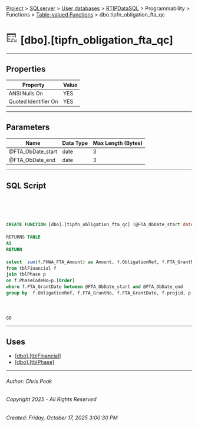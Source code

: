 #### 

[Project](../../../../../../index.md) > [SQLserver](../../../../../index.md) > [User databases](../../../../index.md) > [RTIPDataSQL](../../../index.md) > Programmability > Functions > [Table-valued Functions](Table-valued_Functions.md) > dbo.tipfn_obligation_fta_qc

# ![Table-valued Functions](../../../../../../Images/Function_Table32.png) [dbo].[tipfn_obligation_fta_qc]

---

## <a name="#properties"></a>Properties

| Property | Value |
|---|---|
| ANSI Nulls On | YES |
| Quoted Identifier On | YES |


---

## <a name="#parameters"></a>Parameters

| Name | Data Type | Max Length (Bytes) |
|---|---|---|
| @FTA_ObDate_start | date | 3 |
| @FTA_ObDate_end | date | 3 |


---

## <a name="#sqlscript"></a>SQL Script

```sql




CREATE FUNCTION [dbo].[tipfn_obligation_fta_qc] (@FTA_ObDate_start date, @FTA_ObDate_end date)

RETURNS TABLE 
AS
RETURN

select  sum(f.FHWA_FTA_Amount) as Amount, f.ObligationRef, f.FTA_GrantNo, f.FTA_GrantDate, f.projid, p.Phase
from tblFinancial f
join tblPhase p
on f.PhaseCodeNo=p.[Order]
where f.FTA_GrantDate between @FTA_ObDate_start and @FTA_ObDate_end
group by  f.ObligationRef, f.FTA_GrantNo, f.FTA_GrantDate, f.projid, p.Phase



GO

```


---

## <a name="#uses"></a>Uses

* [[dbo].[tblFinancial]](../../../Tables/dbo_tblFinancial.md)
* [[dbo].[tblPhase]](../../../Tables/dbo_tblPhase.md)


---

###### Author:  Chris Peak

###### Copyright 2025 - All Rights Reserved

###### Created: Friday, October 17, 2025 3:00:30 PM

